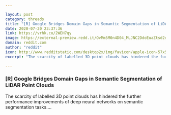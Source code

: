 ```yaml
---

layout: post
category: threads
title: "[R] Google Bridges Domain Gaps in Semantic Segmentation of LiDAR Point Clouds"
date: 2020-07-20 23:37:36
link: https://vrhk.co/2WEH7qy
image: https://external-preview.redd.it/OvMm5M0n4D04_MLJNC2DdoEuaZtsd2d5YlT6ifJMjRs.jpg?width=1160&height=607.329842932&auto=webp&crop=1160:607.329842932,smart&s=bd7d0a89064df681dc91d8cb81a348f0fa8750c2
domain: reddit.com
author: "reddit"
icon: http://www.redditstatic.com/desktop2x/img/favicon/apple-icon-57x57.png
excerpt: "The scarcity of labelled 3D point clouds has hindered the further performance improvements of deep neural networks on semantic segmentation tasks...."

---
```


### [R] Google Bridges Domain Gaps in Semantic Segmentation of LiDAR Point Clouds

The scarcity of labelled 3D point clouds has hindered the further performance improvements of deep neural networks on semantic segmentation tasks....